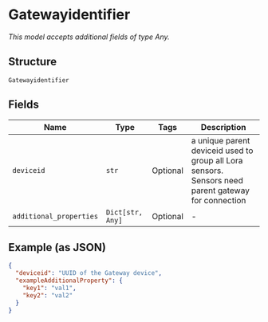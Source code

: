 
# Gatewayidentifier

*This model accepts additional fields of type Any.*

## Structure

`Gatewayidentifier`

## Fields

| Name | Type | Tags | Description |
|  --- | --- | --- | --- |
| `deviceid` | `str` | Optional | a unique parent deviceid used to group all Lora sensors. Sensors need parent gateway for connection |
| `additional_properties` | `Dict[str, Any]` | Optional | - |

## Example (as JSON)

```json
{
  "deviceid": "UUID of the Gateway device",
  "exampleAdditionalProperty": {
    "key1": "val1",
    "key2": "val2"
  }
}
```

